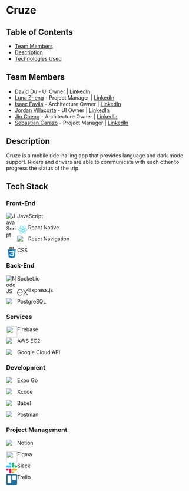 # Cruze

## Table of Contents
- [Team Members](#team-members-&-roles)
- [Description](#description)
- [Technologies Used](#technologies-used)

## Team Members
- [David Du](https://github.com/EndlessDavidDu) - UI Owner | [LinkedIn](https://www.linkedin.com/in/david-duy/)
- [Luna Zheng](https://github.com/luna-moon-1216) - Project Manager | [LinkedIn](https://www.linkedin.com/in/luna-zheng/)
- [Isaac Favila](https://github.com/IsaacFavila) - Architecture Owner | [LinkedIn](https://www.linkedin.com/in/isaacmfavila/)
- [Jordan Villacorta](https://github.com/jordanvillacorta) - UI Owner | [LinkedIn](https://www.linkedin.com/in/jordan-villacorta/)
- [Jin Cheng](https://github.com/jincheng411) - Architecture Owner | [LinkedIn](https://www.linkedin.com/in/jincheng411/)
- [Sebastian Carazo](https://github.com/SebasCC99) - Project Manager | [LinkedIn](https://www.linkedin.com/in/sebastian-carazo/)

## Description
Cruze is a mobile ride-hailing app that provides language and dark mode support. Riders and drivers are able to communicate with each other to progress the status of the trip.

## Tech Stack

### Front-End
JavaScript <img align="left" alt="JavaScript" width="30px" src="https://raw.githubusercontent.com/jmnote/z-icons/master/svg/javascript.svg" />
<br />

React Native<img align="left" alt="React" width="30px" src="https://raw.githubusercontent.com/github/explore/80688e429a7d4ef2fca1e82350fe8e3517d3494d/topics/react/react.png" />
<br />

React Navigation<img align="left" width="30px" src="https://reactnavigation.org/img/spiro.svg" />
<br />

CSS <img align="left" alt="CSS3" width="30px" src="https://raw.githubusercontent.com/github/explore/80688e429a7d4ef2fca1e82350fe8e3517d3494d/topics/css/css.png" />
<br />


### Back-End
Socket.io <img align="left" alt="Node JS" width="30px" src="https://upload.wikimedia.org/wikipedia/commons/9/96/Socket-io.svg" />
<br />

Express.js <img align="left" alt="Express" width="30px" src="https://github.com/devicons/devicon/blob/master/icons/express/express-original.svg" />
<br />

PostgreSQL <img align="left" width="30px" src="https://upload.wikimedia.org/wikipedia/commons/thumb/2/29/Postgresql_elephant.svg/1200px-Postgresql_elephant.svg.png" />
<br />


### Services
Firebase <img align="left" height="30px" width="30px" src="https://seeklogo.com/images/F/firebase-logo-402F407EE0-seeklogo.com.png" />
<br />

AWS EC2 <img align="left" width="30px" src="https://upload.wikimedia.org/wikipedia/commons/thumb/9/93/Amazon_Web_Services_Logo.svg/1024px-Amazon_Web_Services_Logo.svg.png" />
<br />

Google Cloud API <img align="left" width="30px" src="https://seeklogo.com/images/G/google-cloud-logo-ADE788217F-seeklogo.com.png" />
<br />


### Development
Expo Go <img align="left" width="30px" src="https://seeklogo.com/images/E/expo-logo-01BB2BCFC3-seeklogo.com.png" />
<br />

Xcode <img align="left" width="30px" src="https://static.wikia.nocookie.net/logopedia/images/d/da/Icon_512x512_Normal%402xxcode.png/revision/latest/scale-to-width-down/250?cb=20200917151913" />
<br />

Babel <img align="left" width="30px" src="https://user-images.githubusercontent.com/3025322/87547253-bf050400-c6a2-11ea-950a-280311bc6cc8.png" />
<br />

Postman <img align="left" width="30px" src="https://seeklogo.com/images/P/postman-logo-F43375A2EB-seeklogo.com.png" />
<br />


### Project Management
Notion <img align="left" width="30px" src="https://cdn.worldvectorlogo.com/logos/notion-logo-1.svg" />
<br />

Figma <img align="left" width="30px" height="30px" src="https://upload.wikimedia.org/wikipedia/commons/3/33/Figma-logo.svg" />
<br />

Slack <img align="left" alt="Slack" width="30px" src="https://github.com/devicons/devicon/blob/master/icons/slack/slack-original.svg" />
<br />

Trello <img align="left" alt="Trello" width="30px" src="https://raw.githubusercontent.com/devicons/devicon/master/icons/trello/trello-plain.svg" />
<br />
<br />

